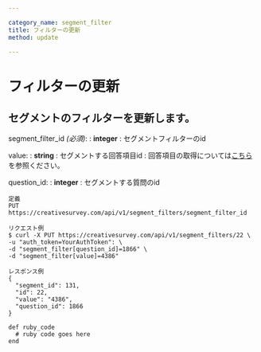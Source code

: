 ```yaml
---

category_name: segment_filter
title: フィルターの更新
method: update

---
```


# フィルターの更新

## セグメントのフィルターを更新します。

segment_filter_id _(必須)_:
: __integer__
: セグメントフィルターのid

value:
: __string__
: セグメントする回答項目id
: 回答項目の取得については[こちら](#answer_item_index)を参照ください。

question_id:
: __integer__
: セグメントする質問のid

~~~
定義
PUT https://creativesurvey.com/api/v1/segment_filters/segment_filter_id

リクエスト例
$ curl -X PUT https://creativesurvey.com/api/v1/segment_filters/22 \
-u "auth_token=YourAuthToken": \
-d "segment_filter[question_id]=1866" \
-d "segment_filter[value]=4386"

レスポンス例
{
  "segment_id": 131,
  "id": 22,
  "value": "4386",
  "question_id": 1866
}

~~~

~~~
def ruby_code
  # ruby code goes here
end
~~~

